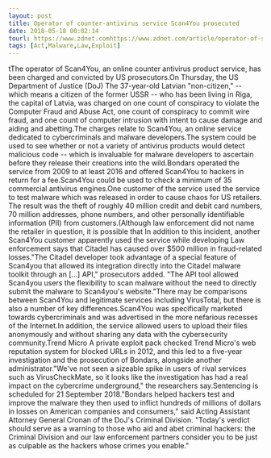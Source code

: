 ```yaml
---
layout: post
title: Operator of counter-antivirus service Scan4You prosecuted
date: 2018-05-18 00:02:14
tourl: https://www.zdnet.comhttps://www.zdnet.com/article/operator-of-service-for-avoiding-antivirus-products-scan4you-prosecuted/
tags: [Act,Malware,Law,Exploit]
---
```

tThe operator of Scan4You, an online counter antivirus product service, has been charged and convicted by US prosecutors.On Thursday, the US Department of Justice (DoJ) The 37-year-old Latvian "non-citizen," -- which means a citizen of the former USSR -- who has been living in Riga, the capital of Latvia, was charged on one count of conspiracy to violate the Computer Fraud and Abuse Act, one count of conspiracy to commit wire fraud, and one count of computer intrusion with intent to cause damage and aiding and abetting.The charges relate to Scan4You, an online service dedicated to cybercriminals and malware developers.The system could be used to see whether or not a variety of antivirus products would detect malicious code -- which is invaluable for malware developers to ascertain before they release their creations into the wild.Bondars operated the service from 2009 to at least 2016 and offered Scan4You to hackers in return for a fee.Scan4You could be used to check a minimum of 35 commercial antivirus engines.One customer of the service used the service to test malware which was released in order to cause chaos for US retailers. The result was the theft of roughly 40 million credit and debit card numbers, 70 million addresses, phone numbers, and other personally identifiable information (PII) from customers.(Although law enforcement did not name the retailer in question, it is possible that In addition to this incident, another Scan4You customer apparently used the service while developing Law enforcement says that Citadel has caused over $500 million in fraud-related losses."The Citadel developer took advantage of a special feature of Scan4you that allowed its integration directly into the Citadel malware toolkit through an [...] API," prosecutors added. "The API tool allowed Scan4you users the flexibility to scan malware without the need to directly submit the malware to Scan4you's website."There may be comparisons between Scan4You and legitimate services including VirusTotal, but there is also a number of key differences.Scan4You was specifically marketed towards cybercriminals and was advertised in the more nefarious recesses of the Internet.In addition, the service allowed users to upload their files anonymously and without sharing any data with the cybersecurity community.Trend Micro A private exploit pack checked Trend Micro's web reputation system for blocked URLs in 2012, and this led to a five-year investigation and the prosecution of Bondars, alongside another administrator."We've not seen a sizeable spike in users of rival services such as VirusCheckMate, so it looks like the investigation has had a real impact on the cybercrime underground," the researchers say.Sentencing is scheduled for 21 September 2018."Bondars helped hackers test and improve the malware they then used to inflict hundreds of millions of dollars in losses on American companies and consumers," said Acting Assistant Attorney General Cronan of the DoJ's Criminal Division. "Today's verdict should serve as a warning to those who aid and abet criminal hackers: the Criminal Division and our law enforcement partners consider you to be just as culpable as the hackers whose crimes you enable."